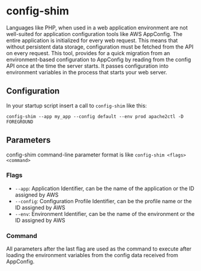 # config-shim

Languages like PHP, when used in a web application environment are not well-suited for application configuration tools like AWS AppConfig. The entire application is initialized for every web request. This means that without persistent data storage, configuration must be fetched from the API on every request. This tool, provides for a quick migration from an environment-based configuration to AppConfig by reading from the config API once at the time the server starts. It passes configuration into environment variables in the process that starts your web server.

## Configuration

In your startup script insert a call to `config-shim` like this:

```shell
config-shim --app my_app --config default --env prod apache2ctl -D FOREGROUND
```

## Parameters

config-shim command-line parameter format is like `config-shim <flags> <command>`

### Flags
- `--app`: Application Identifier, can be the name of the application or the ID assigned by AWS
- `--config`: Configuration Profile Identifier, can be the profile name or the ID assigned by AWS
- `--env`: Environment Identifier, can be the name of the environment or the ID assigned by AWS

### Command
All parameters after the last flag are used as the command to execute after loading the environment variables from the config data received from AppConfig.
